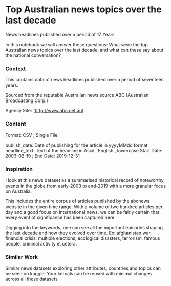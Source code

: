 <h1>Top Australian news topics over the last decade</h1>

News headlines published over a period of 17 Years

<p>In this notebook we will answer these questions: What were the top Australian news topics over the last decade, and what can these say about the national conversation?</p>


<h3>Context</h3>
This contains data of news headlines published over a period of seventeen years.

Sourced from the reputable Australian news source ABC (Australian Broadcasting Corp.)

Agency Site: (http://www.abc.net.au)

<h3>Content</h3>
Format: CSV ; Single File

publish_date: Date of publishing for the article in yyyyMMdd format
headline_text: Text of the headline in Ascii , English , lowercase
Start Date: 2003-02-19 ; End Date: 2019-12-31

<h3>Inspiration</h3>
I look at this news dataset as a summarised historical record of noteworthy events in the globe from early-2003 to end-2019 with a more granular focus on Australia.

This includes the entire corpus of articles published by the abcnews website in the given time range.
With a volume of two hundred articles per day and a good focus on international news, we can be fairly certain that every event of significance has been captured here.

Digging into the keywords, one can see all the important episodes shaping the last decade and how they evolved over time.
Ex: afghanistan war, financial crisis, multiple elections, ecological disasters, terrorism, famous people, criminal activity et cetera.

<h3>Similar Work</h3>
Similar news datasets exploring other attributes, countries and topics can be seen on kaggle.
Your kernals can be reused with minimal changes across all these datasets















